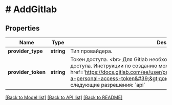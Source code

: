 # # AddGitlab

## Properties

Name | Type | Description | Notes
------------ | ------------- | ------------- | -------------
**provider_type** | **string** | Тип провайдера. |
**provider_token** | **string** | Токен доступа. &lt;br&gt; Для Gitlab необходимо использовать персональный токен доступа. Инструкции по созданию можно найти в &lt;a target&#x3D;&#39;_blank&#39; href&#x3D;&#39;https://docs.gitlab.com/ee/user/profile/personal_access_tokens.html#create-a-personal-access-token&#39;&gt;документации GitLab&lt;/a&gt;. &lt;br&gt; Установите следующие разрешения: &#x60;api&#x60; |

[[Back to Model list]](../../README.md#models) [[Back to API list]](../../README.md#endpoints) [[Back to README]](../../README.md)
